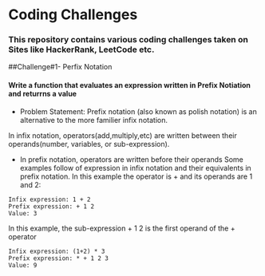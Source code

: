 # Coding Challenges 
### This repository contains various coding challenges taken on Sites like HackerRank, LeetCode etc. 

##Challenge#1- Perfix Notation 
#### Write a function that evaluates an expression written in Prefix Notiation and returrns a value 
* Problem Statement: 
Prefix notation (also known as polish notation) is an alternative to the more familier infix notation. 

In infix notation, operators(add,multiply,etc) are written between their operands(number, variables, or sub-expression). 
* In prefix notation, operators are written before their operands
Some examples follow of expression in infix notation and their equivalents in prefix notation. 
In this example the operator is + and its operands are 1 and 2:

```
Infix expression: 1 + 2 
Prefix expression: + 1 2 
Value: 3
```

In this example, the sub-expression + 1 2 is the first operand of the + operator 

```
Infix expression: (1+2) * 3
Prefix expression: * + 1 2 3 
Value: 9 
```
